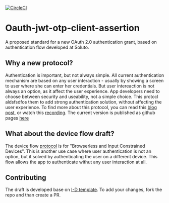 [![CircleCI](https://circleci.com/gh/Soluto/oauth-jwt-otp-client-assertion/tree/master.svg?style=svg)](https://circleci.com/gh/Soluto/oauth-jwt-otp-client-assertion/tree/master)

# Oauth-jwt-otp-client-assertion
A proposed standard for a new OAuth 2.0 authentication grant, based on authentication flow developed at Soluto.

## Why a new protocol?
Authentication is important, but not always simple. 
All current authentication mechanism are based on any user interaction - usually by showing a screen to user where she can enter her credentials.
But user intereaction is not always an option, as it affect the user experience.
App developers need to choose between security and useability, not a simple choice.
This protocl aldsfsdfos them to add strong authentication solution, without affecting the user experience.
To find more about this protocol, you can read this [blog post](https://blog.solutotlv.com/userless-mobile-authentication/?utm_source=github), or watch this [recording](https://www.youtube.com/watch?v=57FrvVvIq6I&index=21&list=PLpr-xdpM8wG-mJASEZ4TqFYtiRgasd-ki&t=0s).
The current version is published as github pages [here](https://soluto.github.io/oauth-jwt-otp-client-assertion/)

## What about the device flow draft?
The device flow [protocol](https://tools.ietf.org/html/draft-ietf-oauth-device-flow-07) is for "Browserless and Input Constrained Devices". 
This is another use case where user authentication is not an option, but it solved by authenticating the user on a different device.
This flow allows the app to authenticate withut any user interaction at all.

## Contributing
The draft is developed base on [I-D template](https://github.com/martinthomson/i-d-template).
To add your changes, fork the repo and than create a PR.
